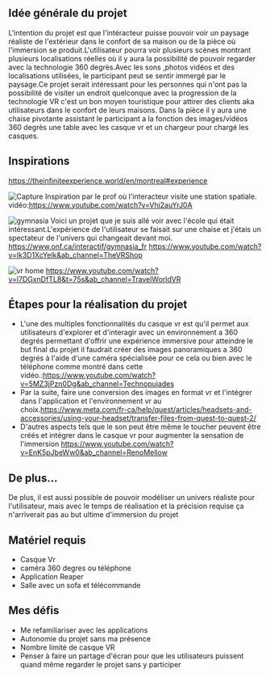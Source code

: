 ## Idée générale du projet
L'intention du projet est que l'intéracteur puisse pouvoir voir un paysage réaliste de l'extérieur dans le confort de sa maison ou de la pièce où l'immersion se produit.L'utilisateur pourra voir plusieurs scènes montrant plusieurs localisations réelles où il y aura la possibilité de pouvoir regarder avec la technologie 360 degrès.Avec les sons  ,photos  vidéos  et des localisations utilisées, le participant peut se sentir immergé par le paysage.Ce projet serait intéressant pour les personnes qui n'ont pas la possibilité de visiter un endroit quelconque avec la progression de la technologie VR c'est un bon moyen touristique pour attirer des clients aka utilisateurs  dans le confort de leurs maisons. Dans la pièce il y aura une chaise pivotante assistant le participant a la fonction des images/vidéos 360 degrès une table avec les casque vr et un chargeur pour chargé les casques.

## Inspirations 


https://theinfiniteexperience.world/en/montreal#experience




![Capture](https://github.com/73Gabriel/Test-test-party/assets/113635462/360d218b-0f0a-4d24-9ea0-766d50004fb5) 
Inspiration par le prof où l'interacteur visite une station spatiale.
vidéo:https://www.youtube.com/watch?v=Vhj2auYrJ0A


![gymnasia](https://github.com/73Gabriel/Test-test-party/assets/113635462/3b06e476-7edb-4933-a2b8-451678066fe2)
Voici un projet que je suis allé voir avec l'école qui était intéressant.L'expérience de l'utilisateur se faisait  sur une chaise et j'étais un spectateur de l'univers qui changeait devant moi.
https://www.onf.ca/interactif/gymnasia_fr
https://www.youtube.com/watch?v=lk3D1XcYelk&ab_channel=TheVRShop

![vr home](https://github.com/73Gabriel/Test-test-party/assets/113635462/994d9022-4f7b-4871-ade6-f000231427f5)
https://www.youtube.com/watch?v=l7DGxnDfTL8&t=75s&ab_channel=TravelWorldVR
## Étapes pour la réalisation du projet
* L'une des multiples fonctionnalités du casque vr  est qu'il permet aux utilisateurs d'explorer et d'interagir avec un environnement a 360 degrés permettant d'offrir une expérience immersive pour atteindre le but final du projet il faudrait créer des images panoramiques a 360 degrés à l'aide d'une caméra spécialisée pour ce cela ou bien avec le téléphone comme montré dans cette vidéo.:https://www.youtube.com/watch?v=5MZ3jPzn0Dg&ab_channel=Technopujades
* Par la suite, faire une conversion des images en format vr et l'intégrer dans l'application et l'environnement vr au choix.https://www.meta.com/fr-ca/help/quest/articles/headsets-and-accessories/using-your-headset/transfer-files-from-quest-to-quest-2/
* D'autres aspects tels que le son peut être même le toucher peuvent être créés et intégrer dans le casque vr pour augmenter la sensation de l'immersion https://www.youtube.com/watch?v=EnK5pJbeWw0&ab_channel=RenoMellow
## De plus...
De plus, il est aussi possible de pouvoir modéliser un univers réaliste pour l'utilisateur, mais avec le temps de réalisation et la précision requise ça n'arriverait pas au but ultime d'immersion du projet

## Matériel requis
* Casque Vr
* caméra 360 degres ou téléphone
* Application Reaper
* Salle avec un sofa et télécommande
 ## Mes défis
* Me refamiliariser avec les applications
* Autonomie du projet sans ma présence
* Nombre limité de casque VR
* Penser à faire un partage d'écran pour que les utilisateurs puissent quand même regarder le projet sans y participer 

  


